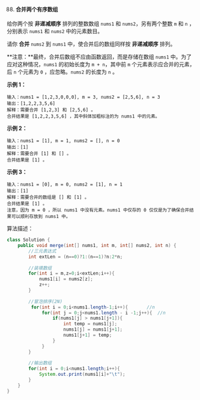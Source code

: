88. #### 合并两个有序数组

给你两个按 **非递减顺序** 排列的整数数组 `nums1` 和 `nums2`，另有两个整数 `m` 和 `n` ，分别表示 `nums1` 和 `nums2` 中的元素数目。

请你 **合并** `nums2` 到 `nums1` 中，使合并后的数组同样按 **非递减顺序** 排列。

**注意：**最终，合并后数组不应由函数返回，而是存储在数组 `nums1` 中。为了应对这种情况，`nums1` 的初始长度为 `m + n`，其中前 `m` 个元素表示应合并的元素，后 `n` 个元素为 `0` ，应忽略。`nums2` 的长度为 `n` 。

**示例 1：**

```
输入：nums1 = [1,2,3,0,0,0], m = 3, nums2 = [2,5,6], n = 3
输出：[1,2,2,3,5,6]
解释：需要合并 [1,2,3] 和 [2,5,6] 。
合并结果是 [1,2,2,3,5,6] ，其中斜体加粗标注的为 nums1 中的元素。
```

**示例 2：**

```
输入：nums1 = [1], m = 1, nums2 = [], n = 0
输出：[1]
解释：需要合并 [1] 和 [] 。
合并结果是 [1] 。
```

**示例 3：**

```
输入：nums1 = [0], m = 0, nums2 = [1], n = 1
输出：[1]
解释：需要合并的数组是 [] 和 [1] 。
合并结果是 [1] 。
注意，因为 m = 0 ，所以 nums1 中没有元素。nums1 中仅存的 0 仅仅是为了确保合并结果可以顺利存放到 nums1 中。
```

算法描述：

```java
class Solution {
    public void merge(int[] nums1, int m, int[] nums2, int n) {
        //三元表达式
        int extLen = (n==0)?1:(n==1)?n:2*n;
        
        //装填数组
        for(int i = m,z=0;i<extLen;i++){
            nums1[i] = nums2[z];
            z++;
        }
		
        //冒泡排序(2N)
		 for(int i = 0;i<nums1.length-1;i++){		//n
             for(int j = 0;j<nums1.length - i -1;j++){	//n
                 if(nums1[j] > nums1[j+1]){
                     int temp = nums1[j];
                     nums1[j] = nums1[j+1];
                     nums1[j+1] = temp;
                 }
             }
        }
		
        //输出数组
		for(int i = 0;i<nums1.length;i++){
			System.out.print(nums1[i]+"\t");
		}
    }
}
```

